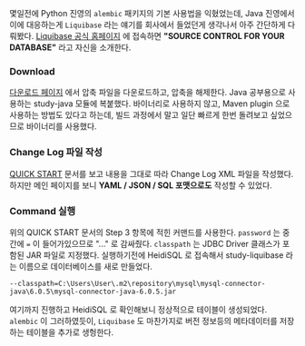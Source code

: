 몇일전에 Python 진영의 `alembic` 패키지의 기본 사용법을 익혔었는데, Java 진영에서 이에 대응하는게 `Liquibase` 라는 얘기를 회사에서 들었던게 생각나서 아주 간단하게 다뤄봤다. [Liquibase 공식 홈페이지](http://www.liquibase.org/) 에 접속하면 **"SOURCE CONTROL FOR YOUR DATABASE"** 라고 자신을 소개한다.

### Download

[다운로드 페이지](http://www.liquibase.org/download/index.html) 에서 압축 파일을 다운로드하고, 압축을 해제한다. Java 공부용으로 사용하는 study-java 모듈에 복붙했다. 바이너리로 사용하지 않고, Maven plugin 으로 사용하는 방법도 있다고 하는데, 빌드 과정에서 말고 일단 빠르게 한번 돌려보고 싶었으므로 바이너리를 사용했다.

### Change Log 파일 작성

[QUICK START](http://www.liquibase.org/quickstart.html) 문서를 보고 내용을 그대로 따라 Change Log XML 파일을 작성했다. 하지만 메인 페이지를 보니 **YAML / JSON / SQL 포맷으로도** 작성할 수 있었다.

### Command 실행

위의 QUICK START 문서의 Step 3 항목에 적힌 커맨드를 사용한다. `password` 는 중간에 `=` 이 들어가있으므로 "..." 로 감싸줬다. `classpath` 는 JDBC Driver 클래스가 포함된 JAR 파일로 지정했다. 실행하기전에 HeidiSQL 로 접속해서 study-liquibase 라는 이름으로 데이터베이스를 새로 만들었다.

```
--classpath=C:\Users\User\.m2\repository\mysql\mysql-connector-java\6.0.5\mysql-connector-java-6.0.5.jar
```

여기까지 진행하고 HeidiSQL 로 확인해보니 정상적으로 테이블이 생성되었다. `alembic` 이 그러하였듯이, `Liquibase` 도 마찬가지로 버전 정보등의 메타데이터를 저장하는 테이블을 추가로 생헝한다.
